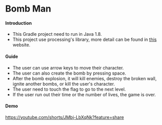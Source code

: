 # Bomb Man

#### Introduction

- This Gradle project need to run in Java 1.8.
- This project use processing's library, more detail can be found in [this](https://processing.org/) website.

#### Guide

- The user can use arrow keys to move their character. 
- The user can also create the bomb by pressing space. 
- After the bomb explosion, it will kill enemies, destroy the broken wall, ignite another bombs, or kill the user's character.
- The user need to touch the flag to go to the next level.
- If the user run out their time or the number of lives, the game is over.

#### Demo

https://youtube.com/shorts/JMbj-LbXqNk?feature=share

